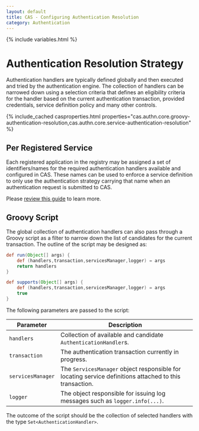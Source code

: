 ```yaml
---
layout: default
title: CAS - Configuring Authentication Resolution
category: Authentication
---
```

{% include variables.html %}


# Authentication Resolution Strategy

Authentication handlers are typically defined globally and then executed and tried by the authentication engine. 
The collection of handlers can be narrowed down using a selection criteria that defines an eligibility criteria
for the handler based on the current authentication transaction, provided credentials, service definition policy
and many other controls.

{% include_cached casproperties.html
properties="cas.authn.core.groovy-authentication-resolution,cas.authn.core.service-authentication-resolution" %}


## Per Registered Service

Each registered application in the registry may be assigned a set of identifiers/names for the required authentication 
handlers available and configured in CAS. These names can be used to enforce a service definition to only use the 
authentication strategy carrying that name when an authentication request is submitted to CAS.

Please [review this guide](../services/Configuring-Service-AuthN-Policy.html) to learn more.

## Groovy Script

The global collection of authentication handlers can also pass through a Groovy script as a filter
to narrow down the list of candidates for the current transaction. The outline of the script may be designed as:

```groovy
def run(Object[] args) {
    def (handlers,transaction,servicesManager,logger) = args
    return handlers
}

def supports(Object[] args) {
    def (handlers,transaction,servicesManager,logger) = args
    true
}
```

The following parameters are passed to the script:

| Parameter         | Description                                                                                             |
|-------------------|---------------------------------------------------------------------------------------------------------|
| `handlers`        | Collection of available and candidate `AuthenticationHandler`s.                                         |
| `transaction`     | The authentication transaction currently in progress.                                                   |
| `servicesManager` | The `ServicesManager` object responsible for locating service definitions attached to this transaction. |
| `logger`          | The object responsible for issuing log messages such as `logger.info(...)`.                             |

The outcome of the script should be the collection of selected handlers with the type `Set<AuthenticationHandler>`.
